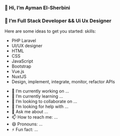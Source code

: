 ### 👋  Hi, I’m Ayman El-Sherbini 
### 🌱 I’m Full Stack Developer &&  Ui Ux Designer
Here are some ideas to get you started:
 skills:
 * PHP Laravel
 * UI/UX designer
 * HTML
 * CSS
 * JavaScript
 * Bootstrap
 * Vue.js
 * NuxtJS
 * Design, implement, integrate, monitor,  refactor APIs
 
- 🔭 I’m currently working on ...
- 🌱 I’m currently learning ...
- 👯 I’m looking to collaborate on ...
- 🤔 I’m looking for help with ...
- 💬 Ask me about ...
- 📫 How to reach me: ...
- 😄 Pronouns: ...
- ⚡ Fun fact: ...

